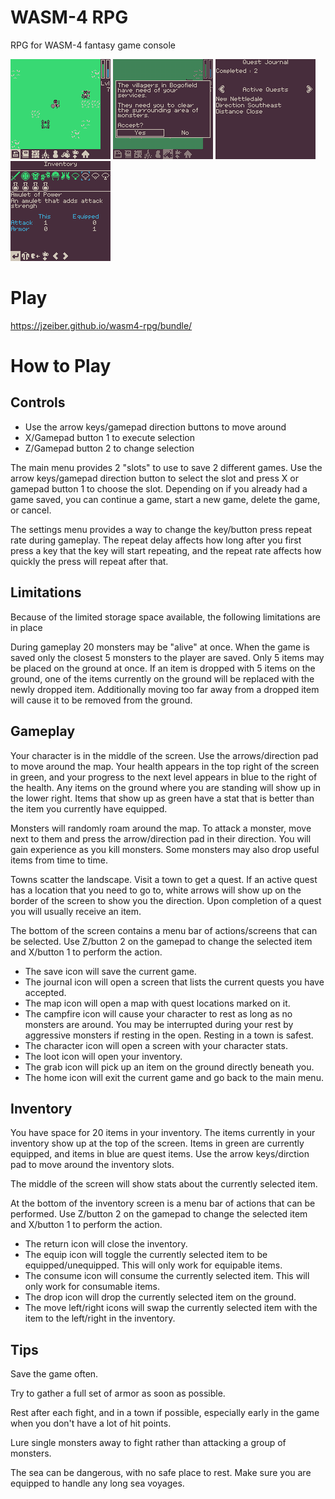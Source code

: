 # WASM-4 RPG
RPG for WASM-4 fantasy game console

![Game2](https://github.com/jzeiber/wasm4-rpg/raw/main/images/screenshot1.png "Gameplay")
![Game2](https://github.com/jzeiber/wasm4-rpg/raw/main/images/screenshot2.png "Gameplay")
![Game2](https://github.com/jzeiber/wasm4-rpg/raw/main/images/screenshot3.png "Gameplay")
![Game2](https://github.com/jzeiber/wasm4-rpg/raw/main/images/screenshot4.png "Gameplay")

# Play
https://jzeiber.github.io/wasm4-rpg/bundle/

# How to Play

## Controls

- Use the arrow keys/gamepad direction buttons to move around
- X/Gamepad button 1 to execute selection
- Z/Gamepad button 2 to change selection

The main menu provides 2 "slots" to use to save 2 different games.  Use the arrow keys/gamepad direction button to select the slot and press X or gamepad button 1 to choose the slot.  Depending on if you already had a game saved, you can continue a game, start a new game, delete the game, or cancel.

The settings menu provides a way to change the key/button press repeat rate during gameplay.  The repeat delay affects how long after you first press a key that the key will start repeating, and the repeat rate affects how quickly the press will repeat after that.

## Limitations

Because of the limited storage space available, the following limitations are in place

During gameplay 20 monsters may be "alive" at once.  When the game is saved only the closest 5 monsters to the player are saved.
Only 5 items may be placed on the ground at once.  If an item is dropped with 5 items on the ground, one of the items currently on the ground will be replaced with the newly dropped item.  Additionally moving too far away from a dropped item will cause it to be removed from the ground.

## Gameplay

Your character is in the middle of the screen.  Use the arrows/direction pad to move around the map.  Your health appears in the top right of the screen in green, and your progress to the next level appears in blue to the right of the health.  Any items on the ground where you are standing will show up in the lower right.  Items that show up as green have a stat that is better than the item you currently have equipped.

Monsters will randomly roam around the map.  To attack a monster, move next to them and press the arrow/direction pad in their direction.  You will gain experience as you kill monsters.  Some monsters may also drop useful items from time to time.

Towns scatter the landscape.  Visit a town to get a quest.  If an active quest has a location that you need to go to, white arrows will show up on the border of the screen to show you the direction.  Upon completion of a quest you will usually receive an item.

The bottom of the screen contains a menu bar of actions/screens that can be selected.  Use Z/button 2 on the gamepad to change the selected item and X/button 1 to perform the action.

- The save icon will save the current game.
- The journal icon will open a screen that lists the current quests you have accepted.
- The map icon will open a map with quest locations marked on it.
- The campfire icon will cause your character to rest as long as no monsters are around.  You may be interrupted during your rest by aggressive monsters if resting in the open.  Resting in a town is safest.
- The character icon will open a screen with your character stats.
- The loot icon will open your inventory.
- The grab icon will pick up an item on the ground directly beneath you.
- The home icon will exit the current game and go back to the main menu.

## Inventory

You have space for 20 items in your inventory.  The items currently in your inventory show up at the top of the screen.  Items in green are currently equipped, and items in blue are quest items.  Use the arrow keys/dirction pad to move around the inventory slots.

The middle of the screen will show stats about the currently selected item.

At the bottom of the inventory screen is a menu bar of actions that can be performed.  Use Z/button 2 on the gamepad to change the selected item and X/button 1 to perform the action.

- The return icon will close the inventory.
- The equip icon will toggle the currently selected item to be equipped/unequipped.  This will only work for equipable items.
- The consume icon will consume the currently selected item.  This will only work for consumable items.
- The drop icon will drop the currently selected item on the ground.
- The move left/right icons will swap the currently selected item with the item to the left/right in the inventory.

## Tips

Save the game often.

Try to gather a full set of armor as soon as possible.

Rest after each fight, and in a town if possible, especially early in the game when you don't have a lot of hit points.

Lure single monsters away to fight rather than attacking a group of monsters.

The sea can be dangerous, with no safe place to rest.  Make sure you are equipped to handle any long sea voyages.
